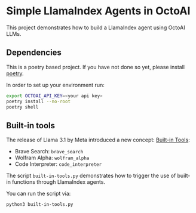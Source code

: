 # Simple LlamaIndex Agents in OctoAI

This project demonstrates how to build a LlamaIndex agent using OctoAI LLMs.

## Dependencies
This is a poetry based project. If you have not done so yet, please install [poetry](https://python-poetry.org/docs/#installation).

In order to set up your environment run:
```bash
export OCTOAI_API_KEY=<your api key>
poetry install --no-root
poetry shell
```

## Built-in tools
The release of Llama 3.1 by Meta introduced a new concept: [Built-in Tools](https://octo.ai/docs/text-gen-solution/function-calling/built-in):
* Brave Search: `brave_search`
* Wolfram Alpha: `wolfram_alpha`
* Code Interpreter: `code_interpreter`

The script `built-in-tools.py` demonstrates how to trigger the use of built-in functions through LlamaIndex agents.

You can run the script via:
```bash
python3 built-in-tools.py
```

